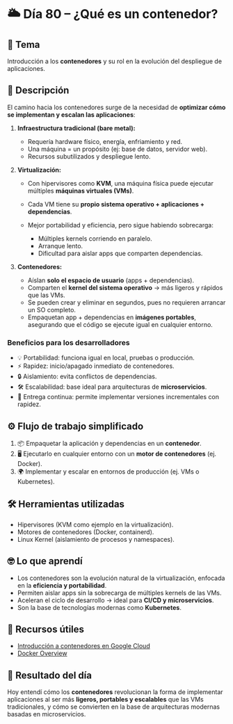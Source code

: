 # 🌥️ Día 80 – ¿Qué es un contenedor?

## 📌 Tema

Introducción a los **contenedores** y su rol en la evolución del despliegue de aplicaciones.

## 📝 Descripción

El camino hacia los contenedores surge de la necesidad de **optimizar cómo se implementan y escalan las aplicaciones**:

1. **Infraestructura tradicional (bare metal):**

   - Requería hardware físico, energía, enfriamiento y red.
   - Una máquina = un propósito (ej: base de datos, servidor web).
   - Recursos subutilizados y despliegue lento.

2. **Virtualización:**

   - Con hipervisores como **KVM**, una máquina física puede ejecutar múltiples **máquinas virtuales (VMs)**.
   - Cada VM tiene su **propio sistema operativo + aplicaciones + dependencias**.
   - Mejor portabilidad y eficiencia, pero sigue habiendo sobrecarga:

     - Múltiples kernels corriendo en paralelo.
     - Arranque lento.
     - Dificultad para aislar apps que comparten dependencias.

3. **Contenedores:**

   - Aíslan **solo el espacio de usuario** (apps + dependencias).
   - Comparten el **kernel del sistema operativo** → más ligeros y rápidos que las VMs.
   - Se pueden crear y eliminar en segundos, pues no requieren arrancar un SO completo.
   - Empaquetan app + dependencias en **imágenes portables**, asegurando que el código se ejecute igual en cualquier entorno.

### Beneficios para los desarrolladores

- 💡 Portabilidad: funciona igual en local, pruebas o producción.
- ⚡ Rapidez: inicio/apagado inmediato de contenedores.
- 🔒 Aislamiento: evita conflictos de dependencias.
- 🛠️ Escalabilidad: base ideal para arquitecturas de **microservicios**.
- 🚀 Entrega continua: permite implementar versiones incrementales con rapidez.

## ⚙️ Flujo de trabajo simplificado

1. 📦 Empaquetar la aplicación y dependencias en un **contenedor**.
2. 🖥️ Ejecutarlo en cualquier entorno con un **motor de contenedores** (ej. Docker).
3. 🌍 Implementar y escalar en entornos de producción (ej. VMs o Kubernetes).

## 🛠️ Herramientas utilizadas

- Hipervisores (KVM como ejemplo en la virtualización).
- Motores de contenedores (Docker, containerd).
- Linux Kernel (aislamiento de procesos y namespaces).

## 🤓 Lo que aprendí

- Los contenedores son la evolución natural de la virtualización, enfocada en la **eficiencia y portabilidad**.
- Permiten aislar apps sin la sobrecarga de múltiples kernels de las VMs.
- Aceleran el ciclo de desarrollo → ideal para **CI/CD y microservicios**.
- Son la base de tecnologías modernas como **Kubernetes**.

## 🔗 Recursos útiles

- [Introducción a contenedores en Google Cloud](https://cloud.google.com/containers)
- [Docker Overview](https://www.docker.com/resources/what-container)

## 🚀 Resultado del día

Hoy entendí cómo los **contenedores** revolucionan la forma de implementar aplicaciones al ser más **ligeros, portables y escalables** que las VMs tradicionales, y cómo se convierten en la base de arquitecturas modernas basadas en microservicios.
